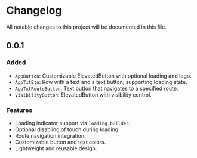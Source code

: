 # Changelog

All notable changes to this project will be documented in this file.

## 0.0.1
### Added
- `AppButton`: Customizable ElevatedButton with optional loading and logo.
- `AppTxtBtn`: Row with a text and a text button, supporting loading state.
- `AppTxtRouteButton`: Text button that navigates to a specified route.
- `VisibilityButton`: ElevatedButton with visibility control.

### Features
- Loading indicator support via `loading_builder`.
- Optional disabling of touch during loading.
- Route navigation integration.
- Customizable button and text colors.
- Lightweight and reusable design.